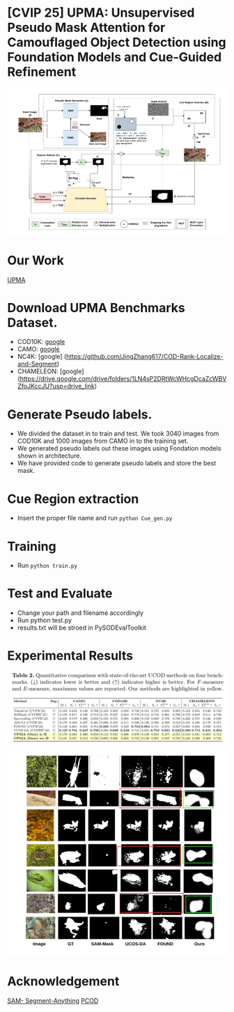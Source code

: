 
# [CVIP 25] UPMA: Unsupervised Pseudo Mask Attention for Camouflaged Object Detection using Foundation Models and Cue-Guided Refinement

![Framework](figure/Architecture_Diagram.png)

# Our Work
[UPMA]()
# Download UPMA Benchmarks Dataset.
- COD10K: [google](https://dengpingfan.github.io/pages/COD.html) 
- CAMO: [google](https://sites.google.com/view/ltnghia/research/camo) 
- NC4K: [google] (https://github.com/JingZhang617/COD-Rank-Localize-and-Segment)
- CHAMELEON: [google] (https://drive.google.com/drive/folders/1LN4sP2DRtWcWHcgDcaZcWBVZfoJKccJU?usp=drive_link) 

# Generate Pseudo labels.
- We divided the dataset in to train and test. We took 3040 images from COD10K and 1000 images from CAMO in to the training set.
- We generated pseudo labels out these images using Fondation models shown in architecture.
- We have provided code to generate pseudo labels and store the best mask.

# Cue Region extraction
- Insert the proper file name and run `python Cue_gen.py` 

# Training
- Run `python train.py` 

# Test and Evaluate
- Change your path and filename accordingly
- Run python test.py
- results.txt will be stroed in PySODEvalToolkit

# Experimental Results
![Result](figure/Result.png)
![Qualitative Result](figure/Qualititative_Result.png)

# Acknowledgement
[SAM- Segment-Anything](https://github.com/facebookresearch/segment-anything)
[PCOD](https://arxiv.org/abs/2408.10777)

